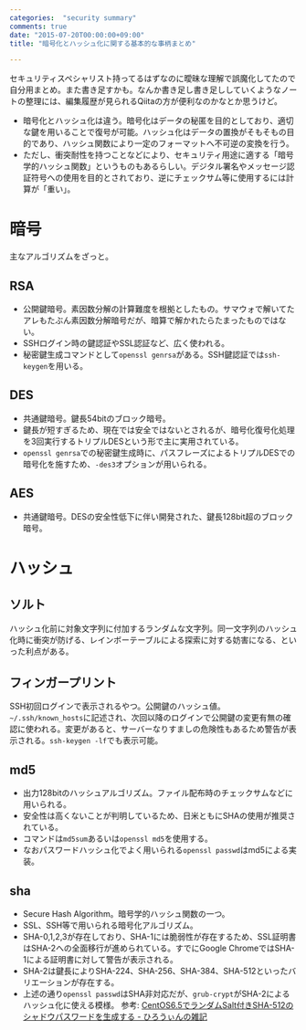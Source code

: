 ```yaml
---
categories:  "security summary"
comments: true
date: "2015-07-20T00:00:00+09:00"
title: "暗号化とハッシュ化に関する基本的な事柄まとめ"

---
```


セキュリティスペシャリスト持ってるはずなのに曖昧な理解で誤魔化してたので自分用まとめ。また書き足すかも。なんか書き足し書き足ししていくようなノートの整理には、編集履歴が見られるQiitaの方が便利なのかなとか思うけど。

* 暗号化とハッシュ化は違う。暗号化はデータの秘匿を目的としており、適切な鍵を用いることで復号が可能。ハッシュ化はデータの置換がそもそもの目的であり、ハッシュ関数により一定のフォーマットへ不可逆の変換を行う。
* ただし、衝突耐性を持つことなどにより、セキュリティ用途に適する「暗号学的ハッシュ関数」というものもあるらしい。デジタル署名やメッセージ認証符号への使用を目的とされており、逆にチェックサム等に使用するには計算が「重い」。

# 暗号

主なアルゴリズムをざっと。

## RSA
* 公開鍵暗号。素因数分解の計算難度を根拠としたもの。サマウォで解いてたアレもたぶん素因数分解暗号だが、暗算で解かれたらたまったものではない。
* SSHログイン時の鍵認証やSSL認証など、広く使われる。
* 秘密鍵生成コマンドとして`openssl genrsa`がある。SSH鍵認証では`ssh-keygen`を用いる。

## DES
* 共通鍵暗号。鍵長54bitのブロック暗号。
* 鍵長が短すぎるため、現在では安全ではないとされるが、暗号化復号化処理を3回実行するトリプルDESという形で主に実用されている。
* `openssl genrsa`での秘密鍵生成時に、パスフレーズによるトリプルDESでの暗号化を施すため、`-des3`オプションが用いられる。

## AES
* 共通鍵暗号。DESの安全性低下に伴い開発された、鍵長128bit超のブロック暗号。

# ハッシュ

## ソルト
ハッシュ化前に対象文字列に付加するランダムな文字列。同一文字列のハッシュ化時に衝突が防げる、レインボーテーブルによる探索に対する妨害になる、といった利点がある。

## フィンガープリント
SSH初回ログインで表示されるやつ。公開鍵のハッシュ値。`~/.ssh/known_hosts`に記述され、次回以降のログインで公開鍵の変更有無の確認に使われる。変更があると、サーバーなりすましの危険性もあるため警告が表示される。`ssh-keygen -lf`でも表示可能。

## md5
* 出力128bitのハッシュアルゴリズム。ファイル配布時のチェックサムなどに用いられる。
* 安全性は高くないことが判明しているため、日米ともにSHAの使用が推奨されている。
* コマンドは`md5sum`あるいは`openssl md5`を使用する。
* なおパスワードハッシュ化でよく用いられる`openssl passwd`はmd5による実装。

## sha
* Secure Hash Algorithm。暗号学的ハッシュ関数の一つ。
* SSL、SSH等で用いられる暗号化アルゴリズム。
* SHA-0,1,2,3が存在しており、SHA-1には脆弱性が存在するため、SSL証明書はSHA-2への全面移行が進められている。すでにGoogle ChromeではSHA-1による証明書に対して警告が表示される。
* SHA-2は鍵長によりSHA-224、SHA-256、SHA-384、SHA-512といったバリエーションが存在する。
* 上述の通り`openssl passwd`はSHA非対応だが、`grub-crypt`がSHA-2によるハッシュ化に使える模様。
  参考: [CentOS6.5でランダムSalt付きSHA-512のシャドウパスワードを生成する - ひろうぃんの雑記](http://heroween.hateblo.jp/entry/2014/07/28/133713)

